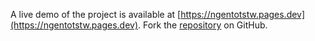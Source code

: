 A live demo of the project is available at [https://ngentotstw.pages.dev](https://ngentotstw.pages.dev).
Fork the [repository](https://github.com/ruangsayur) on GitHub.